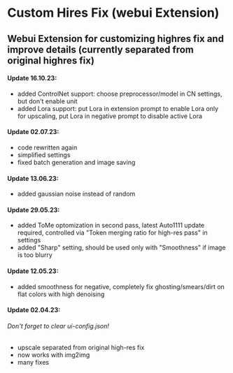 # Custom Hires Fix (webui Extension)
## Webui Extension for customizing highres fix and improve details (currently separated from original highres fix)


#### Update 16.10.23:
- added ControlNet support: choose preprocessor/model in CN settings, but don't enable unit
- added Lora support: put Lora in extension prompt to enable Lora only for upscaling, put Lora in negative prompt to disable active Lora

#### Update 02.07.23:
- code rewritten again
- simplified settings
- fixed batch generation and image saving

#### Update 13.06.23:
- added gaussian noise instead of random

#### Update 29.05.23:
- added ToMe optomization in second pass, latest Auto1111 update required, controlled via "Token merging ratio for high-res pass" in settings
- added "Sharp" setting, should be used only with "Smoothness" if image is too blurry

#### Update 12.05.23:
- added smoothness for negative, completely fix ghosting/smears/dirt on flat colors with high denoising

#### Update 02.04.23:
 ###### Don't forget to clear ui-config.json!
- upscale separated from original high-res fix
- now works with img2img
- many fixes

